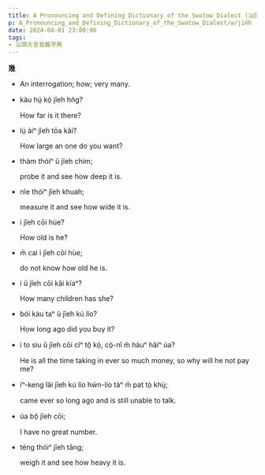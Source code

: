 ```yaml
---
title: A Pronouncing and Defining Dictionary of the Swatow Dialect (汕頭方言音義字典) / jiêh
p: A_Pronouncing_and_Defining_Dictionary_of_the_Swatow_Dialect/w/jiêh
date: 2024-04-01 23:00:00
tags: 
- 汕頭方言音義字典
---
```



**幾**
- An interrogation; how; very many.

- kàu hṳ́ kò̤ jîeh hn̆g?

  How far is it there?

- lṳ́ àiⁿ jîeh tōa kâi?

  How large an one do you want?

- thàm thóiⁿ ŭ jîeh chim;

  probe it and see how deep it is.

- nîe thóiⁿ jîeh khuah;

  measure it and see how wide it is.

- i jîeh cōi hùe?

  How old is he?

- m̄ cai i jîeh cōi hùe;

  do not know how old he is.

- i ŭ jîeh cōi kâi kíaⁿ?

  How many children has she?

- bói kàu taⁿ ŭ jîeh kú lío?

  How long ago did you buy it?

- i to siu ŭ jîeh cōi cîⁿ tŏ̤ kò̤, cò̤-nî m̄ hàuⁿ hâiⁿ úa?

  He is all the time taking in ever so much money, so why will he not pay me?

- íⁿ-keng lâi jîeh kú lío hẃn-lío tàⁿ m̄ pat tò̤ khṳ̀;

  came ever so long ago and is still unable to talk.

- úa bô̤ jîeh cōi;

  I have no great number.

- téng thóiⁿ jîeh tăng;

  weigh it and see how heavy it is.